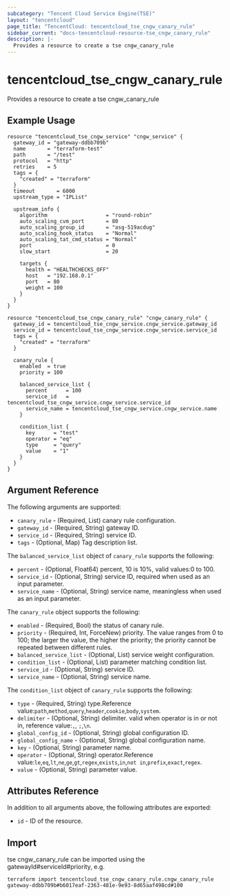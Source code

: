 ```yaml
---
subcategory: "Tencent Cloud Service Engine(TSE)"
layout: "tencentcloud"
page_title: "TencentCloud: tencentcloud_tse_cngw_canary_rule"
sidebar_current: "docs-tencentcloud-resource-tse_cngw_canary_rule"
description: |-
  Provides a resource to create a tse cngw_canary_rule
---
```


# tencentcloud_tse_cngw_canary_rule

Provides a resource to create a tse cngw_canary_rule

## Example Usage

```hcl
resource "tencentcloud_tse_cngw_service" "cngw_service" {
  gateway_id = "gateway-ddbb709b"
  name       = "terraform-test"
  path       = "/test"
  protocol   = "http"
  retries    = 5
  tags = {
    "created" = "terraform"
  }
  timeout       = 6000
  upstream_type = "IPList"

  upstream_info {
    algorithm                   = "round-robin"
    auto_scaling_cvm_port       = 80
    auto_scaling_group_id       = "asg-519acdug"
    auto_scaling_hook_status    = "Normal"
    auto_scaling_tat_cmd_status = "Normal"
    port                        = 0
    slow_start                  = 20

    targets {
      health = "HEALTHCHECKS_OFF"
      host   = "192.168.0.1"
      port   = 80
      weight = 100
    }
  }
}

resource "tencentcloud_tse_cngw_canary_rule" "cngw_canary_rule" {
  gateway_id = tencentcloud_tse_cngw_service.cngw_service.gateway_id
  service_id = tencentcloud_tse_cngw_service.cngw_service.service_id
  tags = {
    "created" = "terraform"
  }

  canary_rule {
    enabled  = true
    priority = 100

    balanced_service_list {
      percent      = 100
      service_id   = tencentcloud_tse_cngw_service.cngw_service.service_id
      service_name = tencentcloud_tse_cngw_service.cngw_service.name
    }

    condition_list {
      key      = "test"
      operator = "eq"
      type     = "query"
      value    = "1"
    }
  }
}
```

## Argument Reference

The following arguments are supported:

* `canary_rule` - (Required, List) canary rule configuration.
* `gateway_id` - (Required, String) gateway ID.
* `service_id` - (Required, String) service ID.
* `tags` - (Optional, Map) Tag description list.

The `balanced_service_list` object of `canary_rule` supports the following:

* `percent` - (Optional, Float64) percent, 10 is 10%, valid values:0 to 100.
* `service_id` - (Optional, String) service ID, required when used as an input parameter.
* `service_name` - (Optional, String) service name, meaningless when used as an input parameter.

The `canary_rule` object supports the following:

* `enabled` - (Required, Bool) the status of canary rule.
* `priority` - (Required, Int, ForceNew) priority. The value ranges from 0 to 100; the larger the value, the higher the priority; the priority cannot be repeated between different rules.
* `balanced_service_list` - (Optional, List) service weight configuration.
* `condition_list` - (Optional, List) parameter matching condition list.
* `service_id` - (Optional, String) service ID.
* `service_name` - (Optional, String) service name.

The `condition_list` object of `canary_rule` supports the following:

* `type` - (Required, String) type.Reference value:`path`,`method`,`query`,`header`,`cookie`,`body`,`system`.
* `delimiter` - (Optional, String) delimiter. valid when operator is in or not in, reference value:`,`, `;`,`\n`.
* `global_config_id` - (Optional, String) global configuration ID.
* `global_config_name` - (Optional, String) global configuration name.
* `key` - (Optional, String) parameter name.
* `operator` - (Optional, String) operator.Reference value:`le`,`eq`,`lt`,`ne`,`ge`,`gt`,`regex`,`exists`,`in`,`not in`,`prefix`,`exact`,`regex`.
* `value` - (Optional, String) parameter value.

## Attributes Reference

In addition to all arguments above, the following attributes are exported:

* `id` - ID of the resource.




## Import

tse cngw_canary_rule can be imported using the gatewayId#serviceId#priority, e.g.

```
terraform import tencentcloud_tse_cngw_canary_rule.cngw_canary_rule gateway-ddbb709b#b6017eaf-2363-481e-9e93-8d65aaf498cd#100
```

